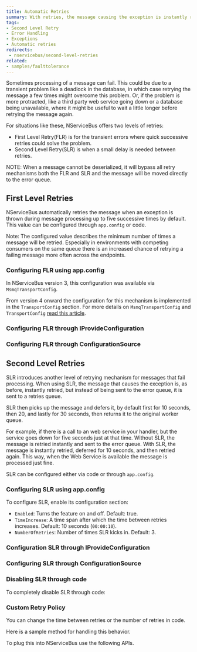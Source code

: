 ```yaml
---
title: Automatic Retries
summary: With retries, the message causing the exception is instantly retried configured number of times before forwarding to the error queue.
tags:
- Second Level Retry
- Error Handling
- Exceptions
- Automatic retries
redirects:
 - nservicebus/second-level-retries
related:
- samples/faulttolerance
---
```


Sometimes processing of a message can fail. This could be due to a transient problem like a deadlock in the database, in which case retrying the message a few times might overcome this problem. Or, if the problem is more protracted, like a third party web service going down or a database being unavailable, where it might be useful to wait a little longer before retrying the message again.

For situations like these, NServiceBus offers two levels of retries:

- First Level Retry(FLR) is for the transient errors where quick successive retries could solve the problem.
- Second Level Retry(SLR) is when a small delay is needed between retries.

NOTE: When a message cannot be deserialized, it will bypass all retry mechanisms both the FLR and SLR and the message will be moved directly to the error queue.


## First Level Retries

NServiceBus automatically retries the message when an exception is thrown during message processing up to five successive times by default. This value can be configured through `app.config` or code.

Note: The configured value describes the minimum number of times a message will be retried. Especially in environments with competing consumers on the same queue there is an increased chance of retrying a failing message more often across the endpoints.


### Configuring FLR using app.config

In NServiceBus version 3, this configuration was available via `MsmqTransportConfig`.

From version 4 onward the configuration for this mechanism is implemented in the `TransportConfig` section. For more details on `MsmqTransportConfig` and `TransportConfig` [read this article](/nservicebus/msmq/transportconfig.md).

<!-- import configureFlrViaXml -->


### Configuring FLR through IProvideConfiguration

<!-- import FlrProvideConfiguration -->


### Configuring FLR through ConfigurationSource

<!-- import FLRConfigurationSource -->

<!-- import FLRConfigurationSourceUsage -->


## Second Level Retries

SLR introduces another level of retrying mechanism for messages that fail processing. When using SLR, the message that causes the exception is, as before, instantly retried, but instead of being sent to the error queue, it is sent to a retries queue.

SLR then picks up the message and defers it, by default first for 10 seconds, then 20, and lastly for 30 seconds, then returns it to the original worker queue.

For example, if there is a call to an web service in your handler, but the service goes down for five seconds just at that time. Without SLR, the message is retried instantly and sent to the error queue. With SLR, the message is instantly retried, deferred for 10 seconds, and then retried again. This way, when the Web Service is available the message is processed just fine.

SLR can be configured either via code or through `app.config`.


### Configuring SLR using app.config

To configure SLR, enable its configuration section:

<!-- import SecondLevelRetiesAppConfig -->

 *  `Enabled`: Turns the feature on and off. Default: true.
 *  `TimeIncrease`: A time span after which the time between retries increases. Default: 10 seconds (`00:00:10`).
 *  `NumberOfRetries`: Number of times SLR kicks in. Default: 3.


### Configuration SLR through IProvideConfiguration

<!-- import SlrProvideConfiguration -->


### Configuring SLR through ConfigurationSource

<!-- import SlrConfigurationSource -->

<!-- import SLRConfigurationSourceUsage -->


### Disabling SLR through code

To completely disable SLR through code:

<!-- import DisableSlrWithCode -->


### Custom Retry Policy

You can change the time between retries or the number of retries in code.

Here is a sample method for handling this behavior.

<!-- import SecondLevelRetriesCustomPolicyHandler -->

To plug this into NServiceBus use the following APIs.

<!-- import SecondLevelRetriesCustomPolicy -->
